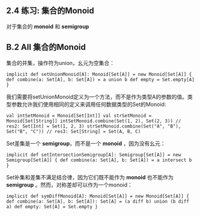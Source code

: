 
## 2.4 练习: 集合的Monoid

对于集合的 **monoid** 和 **semigroup**

## B.2 All 集合的Monoid

集合的并集，操作符为union，幺元为空集合：

`implicit def setUnionMonoid[A]: Monoid[Set[A]] =
  new Monoid[Set[A]] {
    def combine(a: Set[A], b: Set[A]) = a union b
def empty = Set.empty[A] }`

我们需要将setUnionMonoid定义为一个方法，而不是作为类型A的参数的值。类型参数允许我们使用相同的定义来调用任何数据类型的Set的Monoid:

`val intSetMonoid = Monoid[Set[Int]]
val strSetMonoid = Monoid[Set[String]]
intSetMonoid.combine(Set(1, 2), Set(2, 3))
// res2: Set[Int] = Set(1, 2, 3)
strSetMonoid.combine(Set("A", "B"), Set("B", "C")) // res3: Set[String] = Set(A, B, C)`

Set差集是一个 **semigroup**，而不是一个 **monoid** ，因为没有幺元：

`implicit def setIntersectionSemigroup[A]: Semigroup[Set[A]] = new Semigroup[Set[A]] {
    def combine(a: Set[A], b: Set[A]) =
      a intersect b
}`

Set补集和差集不满足结合律，因为它们既不能作为 **monoid** 也不能作为 **semigroup** 。然而，对称差却可以作为一个monoid：

`implicit def symDiffMonoid[A]: Monoid[Set[A]] =
  new Monoid[Set[A]] {
    def combine(a: Set[A], b: Set[A]): Set[A] =
      (a diff b) union (b diff a)
def empty: Set[A] = Set.empty }`
































#
